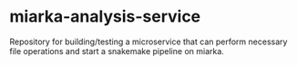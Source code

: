 # miarka-analysis-service
Repository for building/testing a microservice that can perform necessary file operations and start a snakemake pipeline on miarka.

